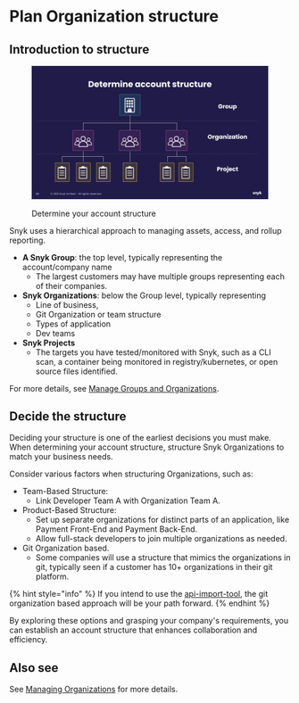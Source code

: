 # Plan Organization structure

## Introduction to structure

<div align="left">

<figure><img src="../../../.gitbook/assets/determine-account-structure.png" alt="Determine your account structure" width="563"><figcaption><p>Determine your account structure</p></figcaption></figure>

</div>

Snyk uses a hierarchical approach to managing assets, access, and rollup reporting.

* **A Snyk Group**: the top level, typically representing the account/company name
  * The largest customers may have multiple groups representing each of their companies.
* **Snyk Organizations**: below the Group level, typically representing
  * Line of business,
  * Git Organization or team structure
  * Types of application
  * Dev teams
* **Snyk Projects**
  * The targets you have tested/monitored with Snyk, such as a CLI scan, a container being monitored in registry/kubernetes, or open source files identified.

For more details, see [Manage Groups and Organizations](../../../snyk-admin/manage-groups-and-organizations/).

## Decide the structure

Deciding your structure is one of the earliest decisions you must make. When determining your account structure, structure Snyk Organizations to match your business needs.

Consider various factors when structuring Organizations, such as:

* Team-Based Structure:
  * Link Developer Team A with Organization Team A.
* Product-Based Structure:
  * Set up separate organizations for distinct parts of an application, like Payment Front-End and Payment Back-End.
  * Allow full-stack developers to join multiple organizations as needed.
* Git Organization based.
  * Some companies will use a structure that mimics the organizations in git, typically seen if a customer has 10+ organizations in their git platform.

{% hint style="info" %}
If you intend to use the [api-import-tool](../../../snyk-api/other-tools/tool-snyk-api-import/), the git organization based approach will be your path forward.
{% endhint %}

By exploring these options and grasping your company's requirements, you can establish an account structure that enhances collaboration and efficiency.

## Also see

See [Managing Organizations](../../../snyk-admin/manage-groups-and-organizations/manage-organizations.md) for more details.
